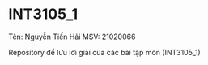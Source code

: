 # INT3105_1

Tên: Nguyễn Tiến Hải
MSV: 21020066

Repository để lưu lời giải của các bài tập môn (INT3105_1)